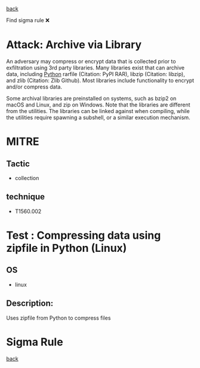 
[back](../index.md)

Find sigma rule :x: 

# Attack: Archive via Library 

An adversary may compress or encrypt data that is collected prior to exfiltration using 3rd party libraries. Many libraries exist that can archive data, including [Python](https://attack.mitre.org/techniques/T1059/006) rarfile (Citation: PyPI RAR), libzip (Citation: libzip), and zlib (Citation: Zlib Github). Most libraries include functionality to encrypt and/or compress data.

Some archival libraries are preinstalled on systems, such as bzip2 on macOS and Linux, and zip on Windows. Note that the libraries are different from the utilities. The libraries can be linked against when compiling, while the utilities require spawning a subshell, or a similar execution mechanism.

# MITRE
## Tactic
  - collection


## technique
  - T1560.002


# Test : Compressing data using zipfile in Python (Linux)
## OS
  - linux


## Description:
Uses zipfile from Python to compress files


# Sigma Rule


[back](../index.md)
